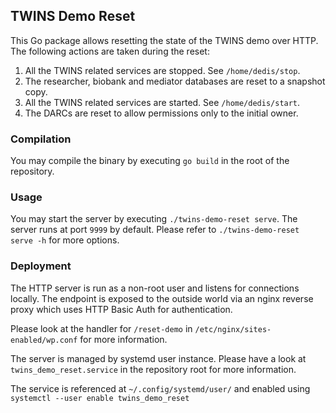 ## TWINS Demo Reset

This Go package allows resetting the state of the TWINS demo over HTTP. The
following actions are taken during the reset:

1. All the TWINS related services are stopped. See `/home/dedis/stop`.
2. The researcher, biobank and mediator databases are reset to a snapshot copy.
3. All the TWINS related services are started. See `/home/dedis/start`.
4. The DARCs are reset to allow permissions only to the initial owner.

### Compilation

You may compile the binary by executing `go build` in the root of the repository.

### Usage

You may start the server by executing `./twins-demo-reset serve`. The server
runs at port `9999` by default. Please refer to `./twins-demo-reset serve -h`
for more options.

### Deployment

The HTTP server is run as a non-root user and listens for connections locally.
The endpoint is exposed to the outside world via an nginx reverse proxy which
uses HTTP Basic Auth for authentication.

Please look at the handler for `/reset-demo` in `/etc/nginx/sites-enabled/wp.conf`
for more information.

The server is managed by systemd user instance. Please have a look at
`twins_demo_reset.service` in the repository root for more information.

The service is referenced at `~/.config/systemd/user/` and enabled using
`systemctl --user enable twins_demo_reset`
